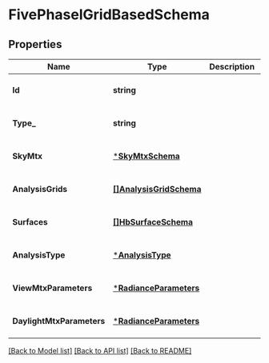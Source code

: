 # FivePhaselGridBasedSchema

## Properties
Name | Type | Description | Notes
------------ | ------------- | ------------- | -------------
**Id** | **string** |  | [optional] [default to null]
**Type_** | **string** |  | [optional] [default to null]
**SkyMtx** | [***SkyMtxSchema**](SkyMtxSchema.md) |  | [optional] [default to null]
**AnalysisGrids** | [**[]AnalysisGridSchema**](AnalysisGridSchema.md) |  | [optional] [default to null]
**Surfaces** | [**[]HbSurfaceSchema**](HBSurfaceSchema.md) |  | [optional] [default to null]
**AnalysisType** | [***AnalysisType**](AnalysisType.md) |  | [optional] [default to null]
**ViewMtxParameters** | [***RadianceParameters**](RadianceParameters.md) |  | [optional] [default to null]
**DaylightMtxParameters** | [***RadianceParameters**](RadianceParameters.md) |  | [optional] [default to null]

[[Back to Model list]](../README.md#documentation-for-models) [[Back to API list]](../README.md#documentation-for-api-endpoints) [[Back to README]](../README.md)


